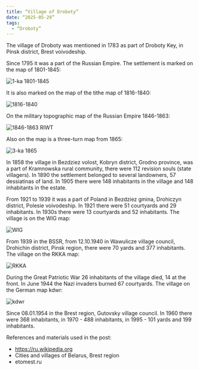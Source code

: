 ```yaml
---
title: “Village of Droboty”
date: “2025-05-29”
tags: 
  - “Droboty”
---
```


The village of Droboty was mentioned in 1783 as part of Droboty Key, in Pinsk district, Brest voivodeship.

Since 1795 it was a part of the Russian Empire. The settlement is marked on the map of 1801-1845:

![1-ka 1801-1845](https://github.com/user-attachments/assets/1de24ca0-cc09-46df-bf71-925a99be7e10)

It is also marked on the map of the tithe map of 1816-1840:

![1816-1840](https://github.com/user-attachments/assets/675bd2a0-b0a7-4b03-8049-b7dd931026cf)

On the military topographic map of the Russian Empire 1846-1863:

![1846-1863 RIWT](https://github.com/user-attachments/assets/cb8f77ef-ed34-48a4-b88a-2e2a8c61789b)

Also on the map is a three-turn map from 1865:

![3-ka 1865](https://github.com/user-attachments/assets/35e52fde-9e66-471a-ac5f-ff063d93a36a)

In 1858 the village in Bezdziez volost, Kobryn district, Grodno province, was a part of Kramnowska rural community, there were 112 revision souls (state villagers). In 1890 the settlement belonged to several landowners, 57 dessiatinas of land. In 1905 there were 148 inhabitants in the village and 148 inhabitants in the estate.

From 1921 to 1939 it was a part of Poland in Bezdziez gmina, Drohiczyn district, Polesie voivodeship. In 1921 there were 51 courtyards and 29 inhabitants. In 1930s there were 13 courtyards and 52 inhabitants. The village is on the WIG map:

![WIG](https://github.com/user-attachments/assets/596c609c-1dcc-414e-a45c-6285b088c6d6)

From 1939 in the BSSR, from 12.10.1940 in Wawulicze village council, Drohichin district, Pinsk region, there were 70 yards and 377 inhabitants. The village on the RKKA map:

![RKKA](https://github.com/user-attachments/assets/ab412c8c-8ce0-421a-9591-1a2c333754c3)

During the Great Patriotic War 26 inhabitants of the village died, 14 at the front. In June 1944 the Nazi invaders burned 67 courtyards. The village on the German map kdwr:

![kdwr](https://github.com/user-attachments/assets/57bcf750-33f0-4b26-9ac4-21f555540e3f)

Since 08.01.1954 in the Brest region, Gutovsky village council. In 1960 there were 368 inhabitants, in 1970 - 488 inhabitants, in 1995 - 101 yards and 199 inhabitants. 

References and materials used in the post:
- https://ru.wikipedia.org
- Cities and villages of Belarus, Brest region
- etomest.ru
